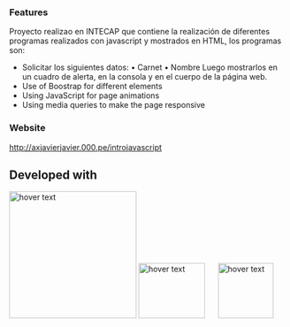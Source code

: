 ### Features
Proyecto realizao en INTECAP que contiene la realización de diferentes programas realizados con javascript y mostrados en HTML, los programas son:

- Solicitar los siguientes datos:
• Carnet
• Nombre
Luego mostrarlos en un cuadro de alerta, en la consola y en el
cuerpo de la página web.
- Use of Boostrap for different elements
- Using JavaScript for page animations
- Using media queries to make the page responsive

### Website

http://axjavierjavier.000.pe/introjavascript

## Developed with
<p>
        <img src="https://i0.wp.com/css-tricks.com/wp-content/uploads/2021/01/html5-css3.jpg?resize=498%2C249&ssl=1" width="230" title="hover text">
        <img src="https://upload.wikimedia.org/wikipedia/commons/thumb/b/b2/Bootstrap_logo.svg/800px-Bootstrap_logo.svg.png" width="120" height="100" title="hover text">
        &nbsp&nbsp&nbsp&nbsp
        <img src="https://upload.wikimedia.org/wikipedia/commons/6/6a/JavaScript-logo.png" width="100" title="hover text">
</p>
